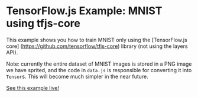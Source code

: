 # TensorFlow.js Example: MNIST using tfjs-core

This example shows you how to train MNIST only using the [TensorFlow.js core]
(https://github.com/tensorflow/tfjs-core) library (not using the layers API).

Note: currently the entire dataset of MNIST images is stored in a PNG image we have
sprited, and the code in `data.js` is responsible for converting it into
`Tensor`s. This will become much simpler in the near future.

[See this example live!](https://storage.googleapis.com/tfjs-examples/mnist-core/dist/index.html)
